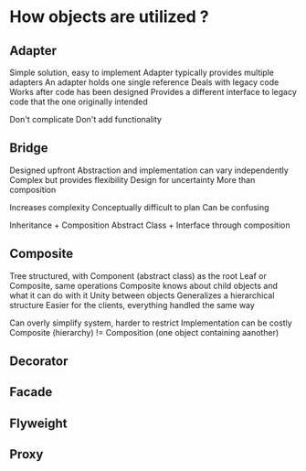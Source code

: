 # How objects are utilized ?

## Adapter
Simple solution, easy to implement
Adapter typically provides multiple adapters
An adapter holds one single reference
Deals with legacy code
Works after code has been designed
Provides a different interface to legacy code that the one originally intended

Don't complicate
Don't add functionality

## Bridge
Designed upfront
Abstraction and implementation can vary independently
Complex but provides flexibility
Design for uncertainty
More than composition

Increases complexity
Conceptually difficult to plan
Can be confusing

Inheritance + Composition
Abstract Class + Interface through composition

## Composite
Tree structured, with Component (abstract class) as the root
Leaf or Composite, same operations
Composite knows about child objects and what it can do with it
Unity between objects
Generalizes a hierarchical structure
Easier for the clients, everything handled the same way

Can overly simplify system, harder to restrict
Implementation can be costly
Composite (hierarchy) != Composition (one object containing aanother)

## Decorator

## Facade

## Flyweight

## Proxy